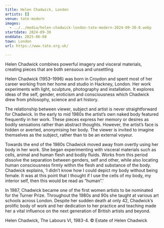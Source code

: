 ```yaml
---
title: Helen Chadwick, London
artists: []
venue: tate-modern
images:
  - ../../media/helen-chadwick-london-tate-modern-2024-09-30-0.webp
startdate: 2024-09-30
enddate: 2025-06-08
town: London
url: https://www.tate.org.uk/

---
```


Helen Chadwick combines powerful imagery and visceral materials, creating pieces that are both sensuous and unsettling

Helen Chadwick (1953–1996) was born in Croydon and spent most of her career working from her home and studio in Hackney, London. Her work experiments with light, sculpture, photography and installation. It explores ideas of the self, gender, eroticism and consciousness which Chadwick drew from philosophy, science and art history.

The relationship between viewer, subject and artist is never straightforward for Chadwick. In the early to mid 1980s the artist’s own naked body featured frequently in her work. These pieces express her memory or desires as bodily sensations rather than abstract thoughts. However, the artist’s face is hidden or averted, anonymising her body. The viewer is invited to imagine themselves as the subject, rather than to be an external voyeur.

Towards the end of the 1980s Chadwick moved away from overtly using her body in her work. She began experimenting with visceral materials such as cells, animal and human flesh and bodily fluids. Works from this period dissolve the separation between genders, self and other, while also locating human consciousness firmly within the flesh and substance of the body. Chadwick explains, ‘I didn’t know how I could depict my body without being female. It was at this point that I thought if I use the cells of my body, my interior self, then this would be read as “human”.’

In 1987, Chadwick became one of the first women artists to be nominated for the Turner Prize. Throughout the 1980s and 90s she taught at various art schools across London. Despite her sudden death at only 42, Chadwick’s prolific body of work and her dedication to her practice and teaching made her a vital influence on the next generation of British artists and beyond.

Helen Chadwick, The Labours VI, 1983-4.
© Estate of Helen Chadwick